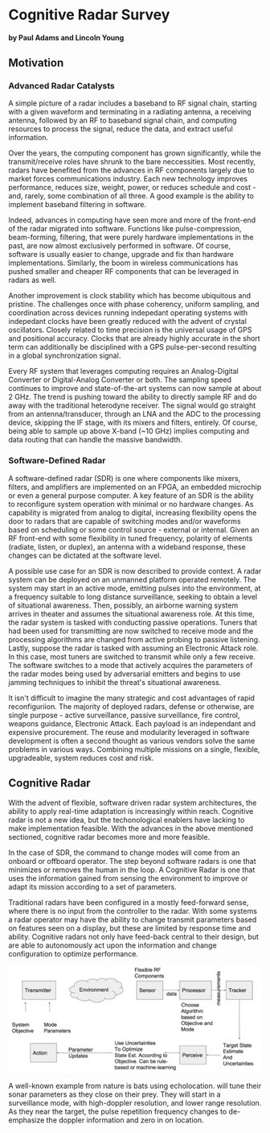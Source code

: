 # Cognitive Radar Survey
#### by Paul Adams and Lincoln Young

## Motivation

### Advanced Radar Catalysts

A simple picture of a radar includes a baseband to RF signal chain, starting with a given waveform and terminating in a radiating antenna, a receiving antenna, followed by an RF to baseband signal chain, and computing resources to process the signal, reduce the data, and extract useful information.

Over the years, the computing component has grown significantly, while the transmit/receive roles have shrunk to the bare neccessities. Most recently, radars have benefited from the advances in RF components largely due to market forces communications industry. Each new technology improves performance, reduces size, weight, power, or reduces schedule and cost - and, rarely, some combination of all three. A good example is the ability to implement baseband filtering in software.

Indeed, advances in computing have seen more and more of the front-end of the radar migrated into software. Functions like pulse-compression, beam-forming, filtering, that were purely hardware implementations in the past, are now almost exclusively performed in software. Of course, software is usually easier to change, upgrade and fix than hardware implementations. Similarly, the boom in wireless communications has pushed smaller and cheaper RF components that can be leveraged in radars as well.

Another improvement is clock stability which has become ubiquitous and pristine. The challenges once with phase coherency, uniform sampling, and coordination across devices running indepedant operating systems with indepedant clocks have been greatly reduced with the advent of crystal oscillators. Closely related to time precision is the universal usage of GPS and positional accuracy.  Clocks
that are already highly accurate in the short term can additionally be disciplined with a GPS pulse-per-second resulting in a global synchronization signal.

Every RF system that leverages computing requires an Analog-Digital Converter or Digital-Analog Converter or both. The sampling speed continues to improve and state-of-the-art systems can now sample at  about 2 GHz. The trend is pushing toward the ability to directly sample RF and do away with the traditional heterodyne receiver. The signal would go straight from an antenna/transducer, through an LNA and the ADC to the processing device, skipping the IF stage, with its mixers and filters, entirely. Of course, being able to sample up above X-band (~10 GHz) implies computing and data routing that can handle the massive bandwidth.


### Software-Defined Radar

A software-defined radar (SDR) is one where components like mixers, filters, and amplifiers are implemented on an FPGA, an embedded microchip or even a general purpose computer. A key feature of an SDR is the ability to reconfigure system operation with minimal or no hardware changes. As capability is migrated from analog to digital, increasing flexibility opens the door to radars that are capable of switching modes and/or waveforms based on scheduling or some control source - external or internal. Given an RF front-end with some flexibility in tuned frequency, polarity of elements (radiate, listen, or duplex), an antenna with a wideband response,
these changes can be dictated at the software level.

A possible use case for an SDR is now described to provide context. A radar system can be deployed on an unmanned platform operated remotely. The system may start in an active mode, emitting pulses into the environment, at a frequency suitable to long distance surveillance, seeking to obtain a level of situational awareness. Then, possibly, an airborne warning system arrives in theater and assumes the situational awareness role. At this time, the radar system is tasked with conducting passive operations. Tuners that had been used for transmitting are now switched to receive mode and the processing algorithms are changed from active probing to passive listening. Lastly, suppose the radar is tasked with assuming an Electronic Attack role. In this case, most tuners are switched to transmit while only a few receive. The software switches to a mode that actively acquires the parameters of the radar modes being used by adversarial emitters and begins to use jamming techniques to inhibit the threat's situational awareness.

It isn't difficult to imagine the many strategic and cost advantages of rapid reconfiguriion. The majority of deployed radars, defense or otherwise, are single purpose - active surveillance, passive surveillance, fire control, weapons guidance, Electronic Attack. Each payload is an independant and expensive procurement. The reuse and modularity leveraged in software development is often
a second thought as various vendors solve the same problems in various ways. Combining multiple missions on a single, flexible, upgradeable, system reduces cost and risk.

## Cognitive Radar

With the advent of flexible, software driven radar system architectures, the ability to apply real-time adaptation is increasingly within reach. Cognitive radar is not a new idea, but the techonological enablers have lacking to make implementation feasible. With the advances in the above mentioned sectioned, cognitive radar becomes more and more feasible.

In the case of SDR, the command to change modes will come from an onboard or offboard operator. The step beyond software radars is one that minimizes or removes the human in the loop. A Cognitive Radar is one that uses the information gained from sensing the environment to improve or adapt its mission according to a set of parameters.

Traditional radars have been configured in a mostly feed-forward sense, where there is no input from the controller to the radar. With some systems a radar operator may have the ability to change transmit parameters based on features seen on a display, but these are limited by response time and ability. Cognitive radars not only have feed-back central to their design, but are able to autonomously act upon the information and change configuration to optimize performance.

![diagram](figs/cog_diagram.png)

A well-known example from nature is bats using echolocation. will tune their sonar parameters as they close on their prey. They will start in
a surveillance mode, with high-doppler resolution, and lower range resolution. As they near the target, the pulse repetition
frequency changes to de-emphasize the doppler information and zero in on location.

